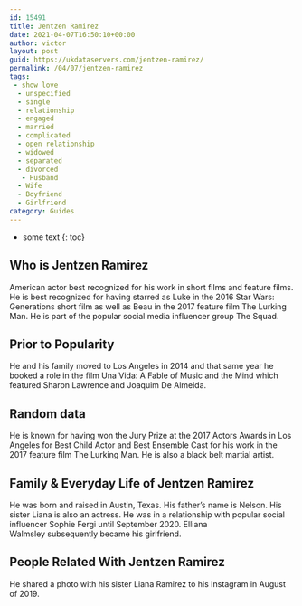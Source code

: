 ```yaml
---
id: 15491
title: Jentzen Ramirez
date: 2021-04-07T16:50:10+00:00
author: victor
layout: post
guid: https://ukdataservers.com/jentzen-ramirez/
permalink: /04/07/jentzen-ramirez
tags:
 - show love
  - unspecified
  - single
  - relationship
  - engaged
  - married
  - complicated
  - open relationship
  - widowed
  - separated
  - divorced
   - Husband
  - Wife
  - Boyfriend
  - Girlfriend
category: Guides
---
```


* some text
{: toc}


## Who is Jentzen Ramirez



American actor best recognized for his work in short films and feature films. He is best recognized for having starred as Luke in the 2016 Star Wars: Generations short film as well as Beau in the 2017 feature film The Lurking Man. He is part of the popular social media influencer group The Squad.

                
                
                
## Prior to Popularity



He and his family moved to Los Angeles in 2014 and that same year he booked a role in the film Una Vida: A Fable of Music and the Mind which featured Sharon Lawrence and Joaquim De Almeida. 

                
                
                
## Random data



He is known for having won the Jury Prize at the 2017 Actors Awards in Los Angeles for Best Child Actor and Best Ensemble Cast for his work in the 2017 feature film The Lurking Man. He is also a black belt martial artist. 

                
                
                
## Family & Everyday Life of Jentzen Ramirez



He was born and raised in Austin, Texas. His father&#8217;s name is Nelson. His sister Liana is also an actress. He was in a relationship with popular social influencer Sophie Fergi until September 2020. Elliana Walmsley subsequently became his girlfriend.

                
                
                
## People Related With Jentzen Ramirez



He shared a photo with his sister Liana Ramirez to his Instagram in August of 2019. 

                
              
            
          
          
          